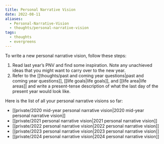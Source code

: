 ```yaml
---
title: Personal Narrative Vision
date: 2022-08-11
aliases:
  - Personal-Narrative-Vision
  - thoughts/personal-narrative-vision
tags:
  - thoughts
  - evergreens
---
```

To write a new personal narrative vision, follow these steps:

1. Read last year’s PNV and find some inspiration. Note any unachieved ideas that you might want to carry over to the new year.
2. Refer to the [[thoughts/past and coming year questions|past and coming year questions]], [[life goals|life goals]], and [[life area|life areas]] and write a present-tense description of what the last day of the present year would look like.

Here is the list of all your personal narrative visions so far:

- [[private/2020 mid-year personal narrative vision|2020 mid-year personal narrative vision]]
- [[private/2021 personal narrative vision|2021 personal narrative vision]]
- [[private/2022 personal narrative vision|2022 personal narrative vision]]
- [[private/2023 personal narrative vision|2023 personal narrative vision]]
- [[private/2024 personal narrative vision|2024 personal narrative vision]]